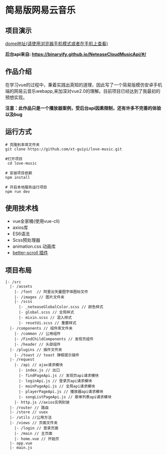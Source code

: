 # 简易版网易云音乐
 
## 项目演示
[dome地址(请使用浏览器手机模式或者在手机上查看)](http://123.56.98.236/#/)

**后台api来自: https://binaryify.github.io/NeteaseCloudMusicApi/#/**
## 作品介绍

在学习vue的过程中，秉着实践出真知的道理，因此写了一个简易版模仿安卓手机端的网易云音乐webapp,来加深对vue2.0的理解。目前项目已经达到了我最初的预想实现。

**注意：此作品只是一个播放器案例，受后台api因素限制，还有许多不完善的体验以及bug**

## 运行方式

```
# 克隆到本体文件夹
git clone https://github.com/xt-guiyi/love-music.git
```

```
#打开项目
 cd love-music
```

```
# 安装项目依赖
npm install
```

```
# 开启本地服务运行项目
npm run dev
```
## 使用技术栈
- vue全家桶(使用vue-cli)
- axios库
- ES6语法
- Scss预处理器
- animation.css 动画库
- [better-scroll 插件](http://ustbhuangyi.github.io/better-scroll/doc/zh-hans/#)


## 项目布局

```
|- /src
  |- /assets
    |- /font  // 阿里云矢量图字体图标文件
    |- /images // 图片文件夹
    |- /scss
      |- _neteaseGlobalColor.scss // 颜色样式
      |- global.scss // 全局样式
      |- mixin.scss // 混入样式
      |- resetUi.scss // 重置样式
  |- /components // 组件库文件夹
    |- /common // 公用组件
    |- /FindChildComponents // 发现页组件
    |- /header // 头部组件
  |- /plugins // 插件文件夹
    |- /toast // toast 弹框提示插件
  |- /request 
    |- /api // ajax请求模块
      |- index.js // 出口
      |- findPageApi.js // 发现页api请求模块
      |- loginApi.js // 登录页api请求模块
      |- mainPageApi.js // 全局api请求模块
      |- playerPageApi.js // 播放器api请求模块
      |- songListPageApi.js // 歌单列表api请求模块
    |- http.js //axios实例封装
  |- /router // 路由
  |- /store // vuex
  |- /utils //公用方法
  |- /views // 页面文件夹
    |- /login // 登录页面
    |- /main // 主页面
    |- home.vue // 开始页
  |- app.vue
  |- main.js
``` 